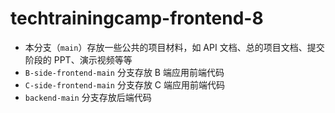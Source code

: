 # techtrainingcamp-frontend-8



- 本分支（`main`）存放一些公共的项目材料，如 API 文档、总的项目文档、提交阶段的 PPT、演示视频等等
- `B-side-frontend-main` 分支存放 B 端应用前端代码
- `C-side-frontend-main` 分支存放 C 端应用前端代码
- `backend-main` 分支存放后端代码 

